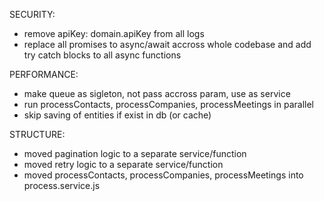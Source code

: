 SECURITY:
- remove apiKey: domain.apiKey from all logs
- replace all promises to async/await accross whole codebase and add try catch blocks to all async functions

PERFORMANCE:
- make queue as sigleton, not pass accross param, use as service 
- run processContacts, processCompanies, processMeetings in parallel
- skip saving of entities if exist in db (or cache)

STRUCTURE:
- moved pagination logic to a separate service/function
- moved retry logic to a separate service/function
- moved processContacts, processCompanies, processMeetings into process.service.js



